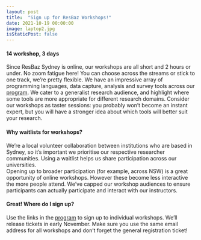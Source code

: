 ```yaml
---
layout: post
title:  "Sign up for ResBaz Workshops!"
date: 2021-10-19 00:00:00
image: laptop2.jpg
isStaticPost: false
---
```

#### 14 workshop, 3 days
Since ResBaz Sydney is online, our workshops are all short and 2 hours or under. No zoom fatigue here! You can choose across the streams or stick to one track, we’re pretty flexible. We have an impressive array of programming languages, data capture, analysis and survey tools across our [program](https://resbaz.github.io/resbaz2021/sydney/program/). We cater to a generalist research audience, and highlight where some tools are more appropriate for different research domains. Consider our workshops as taster sessions: you probably won’t become an instant expert, but you will have a stronger idea about which tools will better suit your research. 

#### Why waitlists for workshops?
We’re a local volunteer collaboration between institutions who are based in Sydney, so it’s important we prioritise our respective researcher communities. Using a waitlist helps us share participation across our universities.  
Opening up to broader participation (for example, across NSW) is a great opportunity of online workshops. However these become less interactive the more people attend. We’ve capped our workshop audiences to ensure participants can actually participate and interact with our instructors. 

#### Great! Where do I sign up?
Use the links in the [program](https://resbaz.github.io/resbaz2021/sydney/program/) to sign up to individual workshops. We’ll release tickets in early November. Make sure you use the same email address for all workshops and don’t forget the general registration ticket!
